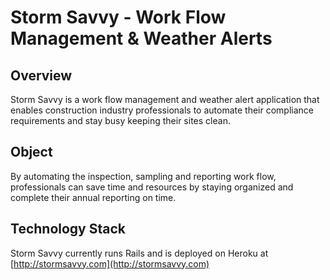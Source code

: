 # Storm Savvy - Work Flow Management & Weather Alerts #

## Overview ##
Storm Savvy is a work flow management and weather alert application
that enables construction industry professionals to automate their
compliance requirements and stay busy keeping their sites clean.

## Object ##
By automating the inspection, sampling and reporting work flow,
professionals can save time and resources by staying organized
and complete their annual reporting on time.

## Technology Stack ##
Storm Savvy currently runs Rails and is deployed on Heroku at
[http://stormsavvy.com](http://stormsavvy.com)

